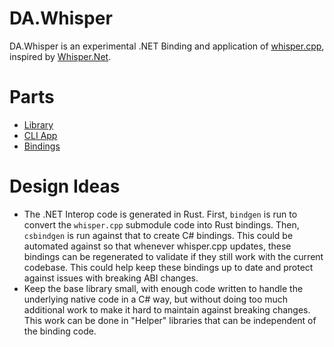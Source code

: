 # DA.Whisper

DA.Whisper is an experimental .NET Binding and application of [whisper.cpp](https://github.com/ggerganov/whisper.cpp), inspired by [Whisper.Net](https://github.com/sandrohanea/whisper.net).

# Parts

- [Library](./src/DA.Whisper/)
- [CLI App](./src/DA.WhisperCli/)
- [Bindings](./bindings//whisper-bindings/)

# Design Ideas

- The .NET Interop code is generated in Rust. First, `bindgen` is run to convert the `whisper.cpp` submodule code into Rust bindings. Then, `csbindgen` is run against that to create C# bindings. This could be automated against so that whenever whisper.cpp updates, these bindings can be regenerated to validate if they still work with the current codebase. This could help keep these bindings up to date and protect against issues with breaking ABI changes.
- Keep the base library small, with enough code written to handle the underlying native code in a C# way, but without doing too much additional work to make it hard to maintain against breaking changes. This work can be done in "Helper" libraries that can be independent of the binding code.